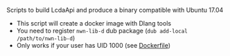 Scripts to build LcdaApi and produce a binary compatible with Ubuntu 17.04

- This script will create a docker image with Dlang tools
- You need to register `nwn-lib-d` dub package (`dub add-local /path/to/nwn-lib-d`)
- Only works if your user has UID 1000 (see [Dockerfile](Dockerfile))
